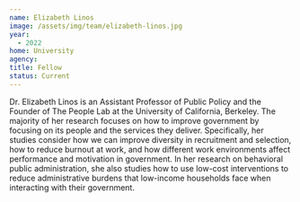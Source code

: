 ```yaml
---
name: Elizabeth Linos
image: /assets/img/team/elizabeth-linos.jpg
year:
  - 2022
home: University
agency:
title: Fellow
status: Current
---
```

Dr. Elizabeth Linos is an Assistant Professor of Public Policy and the Founder of The People Lab at the University of California, Berkeley. The majority of her research focuses on how to improve government by focusing on its people and the services they deliver. Specifically, her studies consider how we can improve diversity in recruitment and selection, how to reduce burnout at work, and how different work environments affect performance and motivation in government. In her research on behavioral public administration, she also studies how to use low-cost interventions to reduce administrative burdens that low-income households face when interacting with their government.
